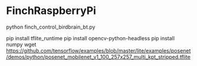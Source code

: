 # FinchRaspberryPi

python finch_control_birdbrain_bt.py

pip install tflite_runtime
pip install opencv-python-headless
pip install numpy
wget https://github.com/tensorflow/examples/blob/master/lite/examples/posenet/demos/python/posenet_mobilenet_v1_100_257x257_multi_kpt_stripped.tflite
